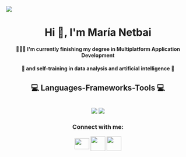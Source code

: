 <img src=https://i.imgur.com/01o5Ll2.png/>

<h1 align="center">Hi 👋, I'm María Netbai</h1>
<h4 align="center">👩🏼‍🎓 I'm currently finishing my degree in Multiplatform Application Development</h4>
<h4 align="center">📖 and self-training in data analysis and artificial intelligence 💪</h4>
<h2 align="center">💻 Languages-Frameworks-Tools 💻</h2>
<br/>
<div align="center">
    <img src="https://skillicons.dev/icons?i=azure,.net,html,css,vscode,github,figma,git,mongodb"/>
    <img src="https://skillicons.dev/icons?i=c,java,mysql,kotlin"/><br>
</div>

<h3 align="center">Connect with me:</h3>
<p align="center">
<a href="mailto:netbaimaria@gmail.com" target="blank"><img align="center" src=https://upload.wikimedia.org/wikipedia/commons/thumb/7/7e/Gmail_icon_%282020%29.svg/2560px-Gmail_icon_%282020%29.svg.png alt="" height="30" width="40"/></a>
<a href="https://linkedin.com/in/marianetbai" target="blank"><img align="center" src=https://upload.wikimedia.org/wikipedia/commons/thumb/c/ca/LinkedIn_logo_initials.png/480px-LinkedIn_logo_initials.png alt="" height="40" width="40"/></a>
<a href="https://instagram.com/marianetbai" target="blank"><img align="center" src=https://upload.wikimedia.org/wikipedia/commons/thumb/e/e7/Instagram_logo_2016.svg/2048px-Instagram_logo_2016.svg.png alt="" height="40" width="40"/></a>
</p>
<br>
 
